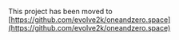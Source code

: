 This project has been moved to [https://github.com/evolve2k/oneandzero.space](https://github.com/evolve2k/oneandzero.space)